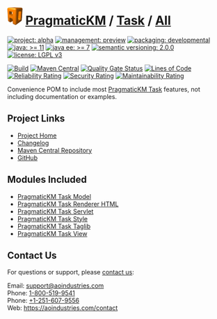 # [<img src="ao-logo.png" alt="AO Logo" width="35" height="40">](https://github.com/ao-apps) [PragmaticKM](https://github.com/ao-apps/pragmatickm) / [Task](https://github.com/ao-apps/pragmatickm-task) / [All](https://github.com/ao-apps/pragmatickm-task-all)

[![project: alpha](https://pragmatickm.com/ao-badges/project-alpha.svg)](https://aoindustries.com/life-cycle#project-alpha)
[![management: preview](https://pragmatickm.com/ao-badges/management-preview.svg)](https://aoindustries.com/life-cycle#management-preview)
[![packaging: developmental](https://pragmatickm.com/ao-badges/packaging-developmental.svg)](https://aoindustries.com/life-cycle#packaging-developmental)  
[![java: &gt;= 11](https://pragmatickm.com/ao-badges/java-11.svg)](https://docs.oracle.com/en/java/javase/11/)
[![java ee: &gt;= 7](https://pragmatickm.com/ao-badges/javaee-7.svg)](https://docs.oracle.com/javaee/7/)
[![semantic versioning: 2.0.0](https://pragmatickm.com/ao-badges/semver-2.0.0.svg)](http://semver.org/spec/v2.0.0.html)
[![license: LGPL v3](https://pragmatickm.com/ao-badges/license-lgpl-3.0.svg)](https://www.gnu.org/licenses/lgpl-3.0)

[![Build](https://github.com/ao-apps/pragmatickm-task-all/workflows/Build/badge.svg?branch=master)](https://github.com/ao-apps/pragmatickm-task-all/actions?query=workflow%3ABuild)
[![Maven Central](https://maven-badges.herokuapp.com/maven-central/com.pragmatickm/pragmatickm-task-all/badge.svg)](https://maven-badges.herokuapp.com/maven-central/com.pragmatickm/pragmatickm-task-all)
[![Quality Gate Status](https://sonarcloud.io/api/project_badges/measure?branch=master&project=com.pragmatickm%3Apragmatickm-task-all&metric=alert_status)](https://sonarcloud.io/dashboard?branch=master&id=com.pragmatickm%3Apragmatickm-task-all)
[![Lines of Code](https://sonarcloud.io/api/project_badges/measure?branch=master&project=com.pragmatickm%3Apragmatickm-task-all&metric=ncloc)](https://sonarcloud.io/component_measures?branch=master&id=com.pragmatickm%3Apragmatickm-task-all&metric=ncloc)  
[![Reliability Rating](https://sonarcloud.io/api/project_badges/measure?branch=master&project=com.pragmatickm%3Apragmatickm-task-all&metric=reliability_rating)](https://sonarcloud.io/component_measures?branch=master&id=com.pragmatickm%3Apragmatickm-task-all&metric=Reliability)
[![Security Rating](https://sonarcloud.io/api/project_badges/measure?branch=master&project=com.pragmatickm%3Apragmatickm-task-all&metric=security_rating)](https://sonarcloud.io/component_measures?branch=master&id=com.pragmatickm%3Apragmatickm-task-all&metric=Security)
[![Maintainability Rating](https://sonarcloud.io/api/project_badges/measure?branch=master&project=com.pragmatickm%3Apragmatickm-task-all&metric=sqale_rating)](https://sonarcloud.io/component_measures?branch=master&id=com.pragmatickm%3Apragmatickm-task-all&metric=Maintainability)

Convenience POM to include most [PragmaticKM Task](https://github.com/ao-apps/pragmatickm-task) features, not including documentation or examples.

## Project Links
* [Project Home](https://pragmatickm.com/task/all/)
* [Changelog](https://pragmatickm.com/task/all/changelog)
* [Maven Central Repository](https://central.sonatype.com/artifact/com.pragmatickm/pragmatickm-task-all)
* [GitHub](https://github.com/ao-apps/pragmatickm-task-all)

## Modules Included
* [PragmaticKM Task Model](https://github.com/ao-apps/pragmatickm-task-model)
* [PragmaticKM Task Renderer HTML](https://github.com/ao-apps/pragmatickm-task-renderer-html)
* [PragmaticKM Task Servlet](https://github.com/ao-apps/pragmatickm-task-servlet)
* [PragmaticKM Task Style](https://github.com/ao-apps/pragmatickm-task-style)
* [PragmaticKM Task Taglib](https://github.com/ao-apps/pragmatickm-task-taglib)
* [PragmaticKM Task View](https://github.com/ao-apps/pragmatickm-task-view)

## Contact Us
For questions or support, please [contact us](https://aoindustries.com/contact):

Email: [support@aoindustries.com](mailto:support@aoindustries.com)  
Phone: [1-800-519-9541](tel:1-800-519-9541)  
Phone: [+1-251-607-9556](tel:+1-251-607-9556)  
Web: https://aoindustries.com/contact
